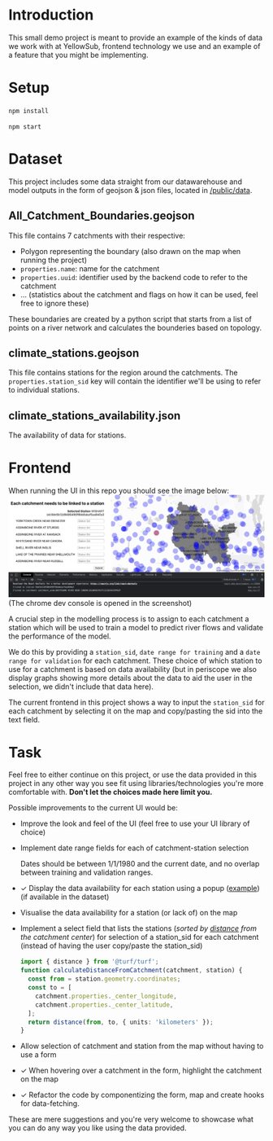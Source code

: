 # Introduction

This small demo project is meant to provide an example of the kinds of data we work with at YellowSub, frontend technology we use and an example of a feature that you might be implementing.

# Setup

`npm install`

`npm start`

# Dataset

This project includes some data straight from our datawarehouse and model outputs in the form of geojson & json files, located in [/public/data](./public/data).

## All_Catchment_Boundaries.geojson

This file contains 7 catchments with their respective:

- Polygon representing the boundary (also drawn on the map when running the project)
- `properties.name`: name for the catchment
- `properties.uuid`: identifier used by the backend code to refer to the catchment
- ... (statistics about the catchment and flags on how it can be used, feel free to ignore these)

These boundaries are created by a python script that starts from a list of points on a river network and calculates the bounderies based on topology.

## climate_stations.geojson

This file contains stations for the region around the catchments. The `properties.station_sid` key will contain the identifier we'll be using to refer to individual stations.

## climate_stations_availability.json

The availability of data for stations.

# Frontend

When running the UI in this repo you should see the image below:
![alt text](./screenshot.png)
(The chrome dev console is opened in the screenshot)

A crucial step in the modelling process is to assign to each catchment a station which will be used to train a model to predict river flows and validate the performance of the model.

We do this by providing a `station_sid`, `date range for training` and a `date range for validation` for each catchment. These choice of which station to use for a catchment is based on data availability (but in periscope we also display graphs showing more details about the data to aid the user in the selection, we didn't include that data here).

The current frontend in this project shows a way to input the `station_sid` for each catchment by selecting it on the map and copy/pasting the sid into the text field.

# Task

Feel free to either continue on this project, or use the data provided in this project in any other way you see fit using libraries/technologies you're more comfortable with. **Don't let the choices made here limit you.**

Possible improvements to the current UI would be:

- Improve the look and feel of the UI (feel free to use your UI library of choice)
- Implement date range fields for each of catchment-station selection

  Dates should be between 1/1/1980 and the current date, and no overlap between training and validation ranges.

- ✓ Display the data availability for each station using a popup ([example](https://visgl.github.io/react-map-gl/examples/controls)) (if available in the dataset)
- Visualise the data availability for a station (or lack of) on the map
- Implement a select field that lists the stations (_sorted by [distance](https://turfjs.org/docs/#distance) from the catchment center_) for selection of a station_sid for each catchment (instead of having the user copy/paste the station_sid)
  ```ts
  import { distance } from '@turf/turf';
  function calculateDistanceFromCatchment(catchment, station) {
    const from = station.geometry.coordinates;
    const to = [
      catchment.properties._center_longitude,
      catchment.properties._center_latitude,
    ];
    return distance(from, to, { units: 'kilometers' });
  }
  ```
- Allow selection of catchment and station from the map without having to use a form
- ✓ When hovering over a catchment in the form, highlight the catchment on the map
- ✓ Refactor the code by componentizing the form, map and create hooks for data-fetching.

These are mere suggestions and you're very welcome to showcase what you can do any way you like using the data provided.

